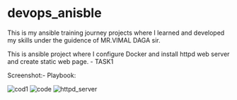 # devops_anisble

This is my ansible training journey projects where I learned and developed my skills under the guidence of MR.VIMAL DAGA sir.

This is ansible project where I configure Docker and install httpd web server and create static web page. - TASK1

Screenshot:-
Playbook:

![cod1](https://user-images.githubusercontent.com/60805169/195087744-57601eaa-55c5-4144-8485-8e543ed6a4e2.PNG)
![code](https://user-images.githubusercontent.com/60805169/195087770-cca4e3cf-d435-4eea-86e3-a68de233ead2.PNG)
![httpd_server](https://user-images.githubusercontent.com/60805169/195087790-c6345253-7e6a-4c75-9d2b-dddd0250c956.PNG)
